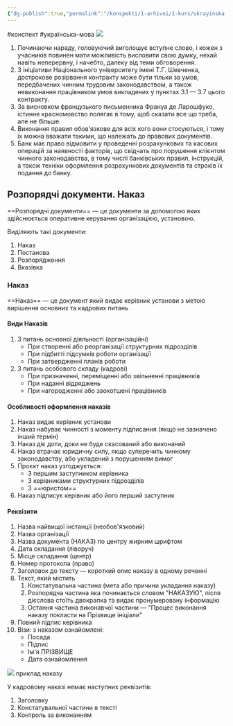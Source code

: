```yaml
---
{"dg-publish":true,"permalink":"/konspekti/1-arhivni/1-kurs/ukrayinska-mova/22-travnya-2023/"}
---
```

#конспект #українська-мова
![](https://i.imgur.com/1504YY0.png)

1. Починаючи нараду, головуючий виголошує вступне слово, і кожен з учасників повинен мати можливість висловити свою думку, нехай навіть неперервну, і начебто, далеку від теми обговорення.
2. З ініціативи Національного університету імені Т.Г. Шевченка, дострокове розірвання контракту може бути тільки за умов, передбачених чинним трудовим законодавством, а також невиконання працівником умов викладених у пунктах 3.1 — 3.7 цього контракту.
3. За висновком французького письменника Франуа де Ларошфуко, істинне красномовство полягає в тому, щоб сказати все що треба, але не більше.
4. Виконання правил обов'язкове для всіх кого вони стосуються, і тому їх можна вважати такими, що належать до правових документів.
5. Банк має право відмовити у проведенні розрахункових та касових операцій за наявності факторів, що свідчать про порушення клієнтом чинного законодавства, в тому числі банківських правил, інструкцій, а також техніки оформлення розрахункових документів та строків їх подання до банку. 

## Розпорядчі документи. Наказ
==Розпорядчі документи== — це документи за допомогою яких здійснюється оперативне керування організацією, установою. 

Виділяють такі документи:
1. Наказ
2. Постанова
3. Розпорядження
4. Вказівка

### Наказ
==Наказ== — це документ який видає керівник установи з метою вирішення основних та кадрових питань

#### Види Наказів
1. З питань основної діяльності (організаційні) 
	- При створенні або реорганізації структурних підрозділів
	- При підбитті підсумків роботи організації
	- При затвердженні планів роботи
2. З питань особового складу (кадрові)
	- При призначенні, переміщенні або звільненні працівників
	- При наданні відряджень
	- При нагородженні або заохотшені працівників

#### Особливості оформлення наказів
1. Наказ видає керівник установи
2. Наказ набуває чинності з моменту підписання (якщо не зазначено інший термін)
3. Наказ діє доти, доки не буде скасований або виконаний
4. Наказ втрачає юридичну силу, якщо суперечить чинному законодавству, або укладений з порушенням вимог
5. Проєкт наказ узгоджується:
	- З першим заступником керівника
	- З керівниками структурних підрозділів
	- З ==юристом==
6. Наказ підписує керівник або його перший заступник

#### Реквізити
1. Назва найвищої інстанції (необов'язковий)
2. Назва організації
3. Назва документа (НАКАЗ) по центру жирним шрифтом
4. Дата складання (ліворуч)
5. Місце складання (центр)
6. Номер протокола (право)
7. Заголовок до тексту — короткий опис наказу в одному реченні
8. Текст, який містить
	1. Констатувальна частина (мета або причини укладання наказу)
	2. Розпорядча частина яка починається словом "НАКАЗУЮ", після дієслова стоїть двокрапка та видає пронумеровану інформацію
	3. Остання частина виконавчої частини — "Процес виконання наказу покласти на Прізвище ініціали"
9. Повний підпис керівника
10. Візи: з наказом ознайомлені: 
	- Посада
	- Підпис
	- Ім'я ПРІЗВИЩЕ
	- Дата ознайомлення

![](https://i.imgur.com/fZwshsJ.png)
приклад наказу

У кадровому наказі немає наступних реквізитів:
1. Заголовку
2. Констатувальної частини в тексті
3. Контроль за виконанням